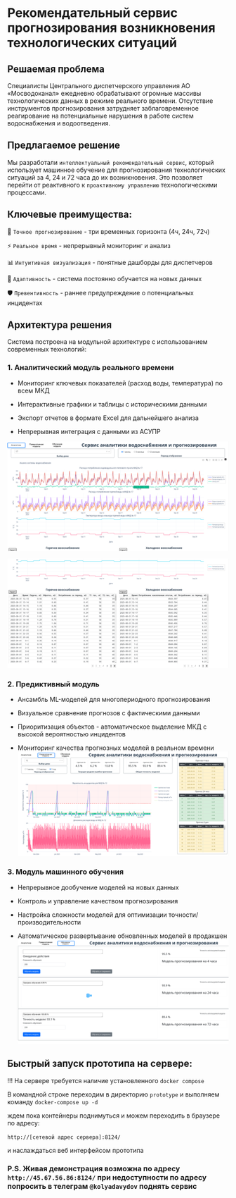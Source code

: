 # Рекомендательный сервис прогнозирования возникновения технологических ситуаций

## Решаемая проблема 

Специалисты Центрального диспетчерского управления АО «Мосводоканал» ежедневно обрабатывают огромные массивы технологических данных в режиме реального времени. Отсутствие инструментов прогнозирования затрудняет заблаговременное реагирование на потенциальные нарушения в работе систем водоснабжения и водоотведения.

## Предлагаемое решение

Мы разработали `интеллектуальный рекомендательный сервис`, который использует машинное обучение для прогнозирования технологических ситуаций за 4, 24 и 72 часа до их возникновения. Это позволяет перейти от реактивного к `проактивному управлению` технологическими процессами.

## Ключевые преимущества:

🎯 `Точное прогнозирование` - три временных горизонта (4ч, 24ч, 72ч)

⚡ `Реальное время` - непрерывный мониторинг и анализ

📊 `Интуитивная визуализация` - понятные дашборды для диспетчеров

🔄 `Адаптивность` - система постоянно обучается на новых данных

🛡️ `Превентивность` - раннее предупреждение о потенциальных инцидентах


## Архитектура решения
Система построена на модульной архитектуре с использованием современных технологий:

### 1. Аналитический модуль реального времени
- Мониторинг ключевых показателей (расход воды, температура) по всем МКД

- Интерактивные графики и таблицы с историческими данными

- Экспорт отчетов в формате Excel для дальнейшего анализа

- Непрерывная интеграция с данными из АСУПР


![Мониторинг](images/analytic_1.png)


![Выгрузка исторических данных](images/analytic_2.png)

### 2. Предиктивный модуль
- Ансамбль ML-моделей для многопериодного прогнозирования

- Визуальное сравнение прогнозов с фактическими данными

- Приоритизация объектов - автоматическое выделение МКД с высокой вероятностью инцидентов

- Мониторинг качества прогнозных моделей в реальном времени
![Предиктивный модуль](images/predictive.png)

### 3. Модуль машинного обучения

- Непрерывное дообучение моделей на новых данных

- Контроль и управление качеством прогнозирования

- Настройка сложности моделей для оптимизации точности/производительности

- Автоматическое развертывание обновленных моделей в продакшен
![Модуль дообучения моделей](images/learning.png)

## Быстрый запуск прототипа на сервере:

!!! На сервере требуется наличие установленного `docker compose`

В командной строке переходим в директорию `prototype` и выполняем команду `docker-compose up -d`

ждем пока контейнеры поднимуться и можем переходить в браузере по адресу:

`http://[сетевой адрес сервера]:8124/`

и наслаждаться веб интерфейсом прототипа


### P.S. Живая демонстрация возможна по адресу `http://45.67.56.86:8124/` при недоступности по адресу попросить в телеграм `@kolyadavydov` поднять сервис 
